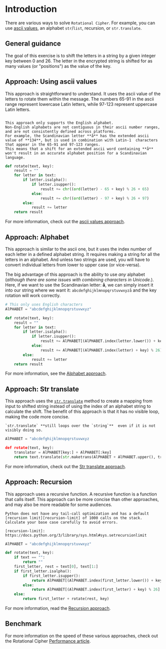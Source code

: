 # Introduction

There are various ways to solve `Rotational Cipher`.
For example, you can use [ascii values][ascii], an alphabet `str`/`list`, recursion, or `str.translate`.

## General guidance

The goal of this exercise is to shift the letters in a string by a given integer key between 0 and 26.
The letter in the encrypted string is shifted for as many values (or "positions") as the value of the key.


## Approach: Using ascii values

This approach is straightforward to understand.
It uses the ascii value of the letters to rotate them within the message.
The numbers 65-91 in the ascii range represent lowercase Latin letters, while 97-123 represent uppercase Latin letters.

~~~~exercism/caution

This approach only supports the English alphabet.
Non-English alphabets are not contiguous in their ascii number ranges, and are not consistently defined across platforms.
For example, the Scandinavian letter **å** has the extended ascii value of **134**, but is used in combination with Latin-1  characters that appear in the 65-91 and 97-123 ranges.
This means that a shift for an extended ascii word containing **å** won't result in an accurate alphabet position for a Scandinavian language.

~~~~


```python
def rotate(text, key):
    result = ""
    for letter in text:
        if letter.isalpha():
            if letter.isupper():
                result += chr((ord(letter) - 65 + key) % 26 + 65)
            else:
                result += chr((ord(letter) - 97 + key) % 26 + 97)
        else:
            result += letter
    return result
```

For more information, check out the [ascii values approach][approach-ascii-values].

## Approach: Alphabet

This approach is similar to the ascii one, but it uses the index number of each letter in a defined alphabet string.
It requires making a string for all the letters in an alphabet.
And unless two strings are used, you will have to convert individual letters from lower to upper case (or vice-versa).

The big advantage of this approach is the ability to use _any_ alphabet (_although there are some issues with combining characters in Unicode._).
Here, if we want to use the Scandinavian letter: **å**, we can simply insert it into our string where we want it:
`abcdefghijklmnopqrstuvwxyzå` and the key rotation will work correctly.


```python
# This only uses English characters
AlPHABET = "abcdefghijklmnopqrstuvwxyz"

def rotate(text, key):
    result = ""
    for letter in text:
        if letter.isalpha():
            if letter.isupper():
                result += AlPHABET[(AlPHABET.index(letter.lower()) + key) % 26].upper()
            else:
                result += AlPHABET[(AlPHABET.index(letter) + key) % 26]
        else:
            result += letter
    return result
```

For more information, see the [Alphabet approach][approach-alphabet].

## Approach: Str translate

This approach uses the [`str.translate`][str-translate] method to create a mapping from input to shifted string instead of using the index of an alphabet string to calculate the shift.
The benefit of this approach is that it has no visible loop, making the code more concise.

~~~~exercism/note
`str.translate` **still loops over the `string`**  even if it is not visibly doing so.
~~~~


```python
AlPHABET = "abcdefghijklmnopqrstuvwxyz

def rotate(text, key):
    translator = AlPHABET[key:] + AlPHABET[:key]
    return text.translate(str.maketrans(AlPHABET + AlPHABET.upper(), translator + translator.upper()))
```

For more information, check out the [Str translate approach][approach-str-translate].


## Approach: Recursion

This approach uses a recursive function.
A recursive function is a function that calls itself.
This approach can be more concise than other approaches, and may also be more readable for some audiences.

~~~~exercism/caution
Python does not have any tail-call optimization and has a default [recursion limit][recursion-limit] of 1000 calls on the stack.
Calculate your base case carefully to avoid errors.

[recursion-limit]: https://docs.python.org/3/library/sys.html#sys.setrecursionlimit
~~~~


```python
AlPHABET = "abcdefghijklmnopqrstuvwxyz"

def rotate(text, key):
    if text == "":
        return ""
    first_letter, rest = text[0], text[1:]
    if first_letter.isalpha():
        if first_letter.isupper():
            return AlPHABET[(AlPHABET.index(first_letter.lower()) + key) % 26].upper() + rotate(rest, key)
        else:
            return AlPHABET[(AlPHABET.index(first_letter) + key) % 26] + rotate(rest, key)
    else:
        return first_letter + rotate(rest, key)
```

For more information, read the [Recursion approach][approach-recursion].

## Benchmark

For more information on the speed of these various approaches, check out the Rotational Cipher [Performance article][article-performance].


[ascii]: https://en.wikipedia.org/wiki/ASCII
[approach-recursion]: https://exercism.org/tracks/python/exercises/rotational-cipher/approaches/recursion
[approach-str-translate]: https://exercism.org/tracks/python/exercises/rotational-cipher/approaches/str-translate
[approach-ascii-values]: https://exercism.org/tracks/python/exercises/rotational-cipher/approaches/ascii-values
[approach-alphabet]: https://exercism.org/tracks/python/exercises/rotational-cipher/approaches/alphabet
[article-performance]: https://exercism.org/tracks/python/exercises/rotational-cipher/articles/performance
[str-translate]: https://docs.python.org/3/library/stdtypes.html?highlight=str%20translate#str.translate
